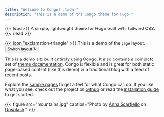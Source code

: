 ```yaml
---
title: "Welcome to Congo! :tada:"
description: "This is a demo of the Congo theme for Hugo."
---
```


{{< lead >}}
A simple, lightweight theme for Hugo built with Tailwind CSS.
{{< /lead >}}

<div class="flex px-4 py-1 mb-8 text-base rounded-md bg-primary-100 dark:bg-primary-900">
  <span class="flex items-center pr-3 text-primary-400">
    {{< icon "exclamation-triangle" >}}
  </span>
  <span class="flex items-center justify-between flex-grow dark:text-gray-300">
    <span class="prose">This is a demo of the <code id="layout">page</code> layout.</span>
    <button
      class="px-4 py-1 !text-white !no-underline rounded-md bg-primary-600 hover:!bg-primary-500 dark:bg-primary-800 dark:hover:!bg-primary-700"
      onclick="switchLayout()"
    >
      Switch layout &orarr;
    </button>
  </span>
</div>

This is a demo site built entirely using Congo. It also contains a complete set of [theme documentation](/docs/). Congo is flexible and is great for both static page-based content (like this demo) or a traditional blog with a feed of recent posts.

Explore the [sample pages](/samples/) to get a feel for what Congo can do. If you like what you see, check out the project on [Github](https://github.com/jpanther/Congo) or read the [Installation guide](/docs/installation/) to get started.

{{< figure src="mountains.jpg" caption="Photo by [Anna Scarfiello](https://unsplash.com/@little_anne?utm_source=unsplash&utm_medium=referral&utm_content=creditCopyText) on [Unsplash](https://unsplash.com/?utm_source=unsplash&utm_medium=referral&utm_content=creditCopyText)." >}}
